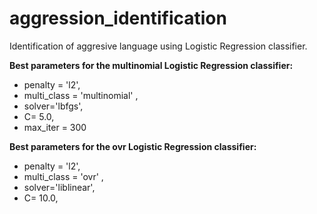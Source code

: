 # aggression_identification
Identification of aggresive language using Logistic Regression classifier.

**Best parameters for the multinomial Logistic Regression classifier:** 
  * penalty = 'l2',
  * multi_class = 'multinomial' ,
  * solver='lbfgs',
  * C= 5.0,
  * max_iter = 300

**Best parameters for the ovr Logistic Regression classifier:** 
  * penalty = 'l2',
  * multi_class = 'ovr' ,
  * solver='liblinear',
  * C= 10.0,
